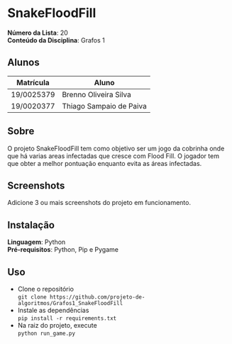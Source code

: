 # SnakeFloodFill

**Número da Lista**: 20<br>
**Conteúdo da Disciplina**: Grafos 1<br>

## Alunos
|Matrícula | Aluno |
| -- | -- |
| 19/0025379  |  Brenno Oliveira Silva |
| 19/0020377  |  Thiago Sampaio de Paiva |

## Sobre 
O projeto SnakeFloodFill tem como objetivo ser um jogo da cobrinha onde que há varias areas infectadas que cresce com Flood Fill. O jogador tem que obter a melhor pontuação enquanto evita as áreas infectadas.

## Screenshots
Adicione 3 ou mais screenshots do projeto em funcionamento.

## Instalação 
**Linguagem**: Python<br>
**Pré-requisitos**: Python, Pip e Pygame<br>

## Uso 
- Clone o repositório<br>
`git clone https://github.com/projeto-de-algoritmos/Grafos1_SnakeFloodFill`
- Instale as dependências<br>
`pip install -r requirements.txt`<br>
- Na raiz do projeto, execute<br>
`python run_game.py`
